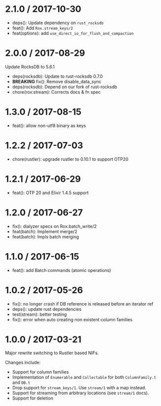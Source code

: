 
2.1.0 / 2017-10-30
==================

  * deps(): Update dependency on `rust_rocksdb`
  * feat(): Add `Rox.stream_keys/2`
  * feat(options): add `use_direct_io_for_flush_and_compaction`

2.0.0 / 2017-08-29
==================

Update RocksDB to 5.6.1

  * deps(rocksdb): Update to rust-rocksdb 0.7.0
  * **BREAKING** fix(): Remove disable_data_sync
  * deps(rocksdb): Depend on our fork of rust-rocksdb
  * chore(rox:stream): Corrects docs & fn spec

1.3.0 / 2017-08-15
==================

  * feat(): allow non-utf8 binary as keys

1.2.2 / 2017-07-03
==================

  * chore(rustler): upgrade rustler to 0.10.1 to support OTP20

1.2.1 / 2017-06-29
==================

  * feat(): OTP 20 and Elixir 1.4.5 support

1.2.0 / 2017-06-27
==================

  * fix(): dialyzer specs on Rox.batch_write/2
  * feat(batch): Implement merge/2
  * feat(batch): Impls batch merging

1.1.0 / 2017-06-15
==================

  * feat(): add Batch commands (atomic operations)

1.0.2 / 2017-05-26
==================

  * fix(): no longer crash if DB reference is released before an iterator ref
  * deps(): update rust dependencies
  * test(stream): better testing
  * fix(): error when auto creating non existent column families

1.0.0 / 2017-03-21
==================

Major rewrite switching to Rustler based NIFs.

Changes include:

- Support for column families
- Implementation of `Enumerable` and `Collectable` for both `ColumnFamily.t` and
  `DB.t`
- Drop support for `stream_keys/1`. Use `stream/1` with a map instead.
- Support for streaming from arbitrary locations (see `stream/1` docs).
- Support for deletion
